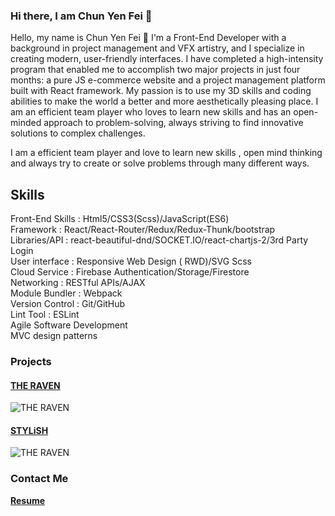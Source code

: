 ### Hi there, I am Chun Yen Fei  👋 

Hello, my name is Chun Yen Fei 👋
I'm a Front-End Developer with a background in project management and VFX artistry, and I specialize in creating modern, user-friendly interfaces. I have completed a high-intensity program that enabled me to accomplish two major projects in just four months: a pure JS e-commerce website and a project management platform built with React framework.
My passion is to use my 3D skills and coding abilities to make the world a better and more aesthetically pleasing place.
I am an efficient team player who loves to learn new skills and has an open-minded approach to problem-solving, always striving to find innovative solutions to complex challenges.

I am a efficient team player and love to learn new skills , open mind thinking and always try to create or solve problems 
through many different ways.

## Skills 
Front-End Skills : Html5/CSS3(Scss)/JavaScript(ES6)</br>
Framework        : React/React-Router/Redux/Redux-Thunk/bootstrap</br>
Libraries/API    : react-beautiful-dnd/SOCKET.IO/react-chartjs-2/3rd Party Login</br>
User interface   : Responsive Web Design ( RWD)/SVG Scss</br>
Cloud Service    : Firebase Authentication/Storage/Firestore</br>
Networking       : RESTful APIs/AJAX</br> 
Module Bundler   : Webpack</br>
Version Control  : Git/GitHub</br>
Lint Tool        : ESLint</br>
Agile Software Development</br>
MVC design patterns

### Projects
#### [THE RAVEN](https://the-raven-a298b.web.app/) 
![THE RAVEN](https://media.giphy.com/media/xqT3goUqtnLFBFeVce/giphy.gif) </br>
#### [STYLiSH](https://stylish-ecommerce-demo.web.app/) 
![THE RAVEN](https://media.giphy.com/media/aTXR9VEn9M2jWRR6il/giphy.gif) </br>

### Contact Me


**[Resume](https://www.cakeresume.com/eric-fei/)**
